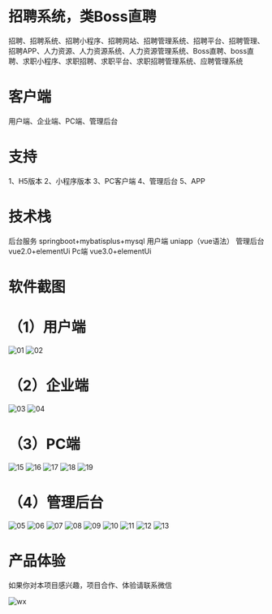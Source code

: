 
# 招聘系统，类Boss直聘

招聘、招聘系统、招聘小程序、招聘网站、招聘管理系统、招聘平台、招聘管理、招聘APP、人力资源、人力资源系统、人力资源管理系统、Boss直聘、boss直聘、求职小程序、求职招聘、求职平台、求职招聘管理系统、应聘管理系统

# 客户端

 用户端、企业端、PC端、管理后台

 # 支持

 1、H5版本
 2、小程序版本
 3、PC客户端
 4、管理后台
 5、APP

 # 技术栈

 后台服务 springboot+mybatisplus+mysql
用户端 uniapp（vue语法）
管理后台 vue2.0+elementUi
Pc端 vue3.0+elementUi

# 软件截图

# （1）用户端
![01](https://github.com/user-attachments/assets/fb879123-1c76-4036-ab02-5e6bd9cc1ee9)
![02](https://github.com/user-attachments/assets/d5c1761b-31b3-441e-b99b-894cba1f7023)

# （2）企业端
![03](https://github.com/user-attachments/assets/4f61e64b-b5f0-4892-beba-0e640c2a85a0)
![04](https://github.com/user-attachments/assets/3f4fb549-ec8d-493b-9594-49e38f755d52)

# （3）PC端
![15](https://github.com/user-attachments/assets/fa36071d-6a24-4774-88a2-0b8b2c6fe631)
![16](https://github.com/user-attachments/assets/7cdf5b53-493a-4914-8b4f-dc0f6ed226bf)
![17](https://github.com/user-attachments/assets/13c2b065-ff6a-47d5-8fa0-a82380b94012)
![18](https://github.com/user-attachments/assets/913164f9-885a-4674-8667-ac9bde416736)
![19](https://github.com/user-attachments/assets/ad9bc867-40ec-433f-93f6-e99bf245eb60)






# （4）管理后台

![05](https://github.com/user-attachments/assets/bdc48313-58a4-40ab-bb2f-87407185fced)
![06](https://github.com/user-attachments/assets/001cc8c1-84a6-428f-9220-8181dc4a3eca)
![07](https://github.com/user-attachments/assets/c10f60ef-fdc2-4d8a-a0a0-341e106a4256)
![08](https://github.com/user-attachments/assets/ac941131-c5fa-4e2c-add6-85585a13d6c7)
![09](https://github.com/user-attachments/assets/b8533806-6143-4bb8-8d32-5c2234b9f617)
![10](https://github.com/user-attachments/assets/da4c44fb-13ca-43f9-8221-fef39371a0f0)
![11](https://github.com/user-attachments/assets/ee50cdbf-1e2c-40cd-bdbc-252d72a4b266)
![12](https://github.com/user-attachments/assets/6cd1d402-0ee8-4e7a-95d3-a06ff0284eca)
![13](https://github.com/user-attachments/assets/d1eedc8f-1b4b-4654-8ca4-6cd614c5f4b7)

# 产品体验

如果你对本项目感兴趣，项目合作、体验请联系微信

![wx](https://github.com/user-attachments/assets/f5cbdacd-1a87-440e-bcb9-dd5c079043de)

















 
